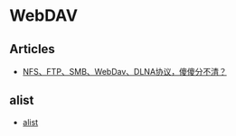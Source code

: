 # WebDAV

## Articles
* [NFS、FTP、SMB、WebDav、DLNA协议，傻傻分不清？](https://zhuanlan.zhihu.com/p/411161467)

## alist
* [alist](https://github.com/alist-org/alist)
